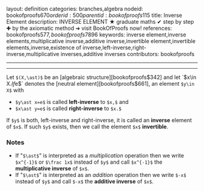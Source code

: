 layout: definition
categories: branches,algebra
nodeid: bookofproofs$670
orderid: 500
parentid: bookofproofs$115
title: Inverse Element
description: INVERSE ELEMENT ★ graduate maths ✔ step by step ✚ by the axiomatic method ➜ visit BookOfProofs now!
references: bookofproofs$577,bookofproofs$7896
keywords: inverse element,inverse elements,multiplicative inverse,additive inverse,invertible element,invertible elements,inverse,existence of inverse,left-inverse,right-inverse,multiplicative inverses,additive inverses
contributors: bookofproofs

---


---

Let `$(X,\ast)$` be an [algebraic structure][bookofproofs$342] and let `$x\in X$`. If `$e$` denotes the [neutral element][bookofproofs$661], an element `$y\in X$` with 
* `$y\ast x=e$` is called **left-inverse** to `$x,$` and
* `$x\ast y=e$` is called **right-inverse** to `$x.$`

If `$y$` is both, left-inverse and right-inverse, it is called an **inverse** element of `$x$`. If such `$y$` exists, then we call the element `$x$` **invertible**. 

### Notes

* If "`$\ast$`" is interpreted as a *multiplication* operation then we write `$x^{-1}$` or `$\frac 1x$` instead of `$y$` and call `$x^{-1}$` the **multiplicative inverse** of `$x$`.
* If "`$\ast$`" is interpreted as an *addition* operation then we write `$-x$` instead of `$y$`  and call `$-x$` the **additive inverse** of `$x$`.
